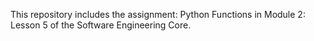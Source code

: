 This repository includes the assignment: Python Functions in Module 2: Lesson 5 of the Software Engineering Core.
